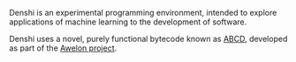 Denshi is an experimental programming environment, intended to explore
applications of machine learning to the development of software.

Denshi uses a novel, purely functional bytecode known as
[ABCD](./doc/ABCD.md), developed as part of the [Awelon
project](https://github.com/dmbarbour/wikilon/blob/master/docs/AwelonLang.md).
